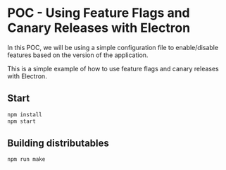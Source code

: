 # POC - Using Feature Flags and Canary Releases with Electron

In this POC, we will be using a simple configuration file to enable/disable features based on the version of the application.

This is a simple example of how to use feature flags and canary releases with Electron.


## Start

```bash
npm install
npm start
```

## Building distributables

```bash
npm run make
```
